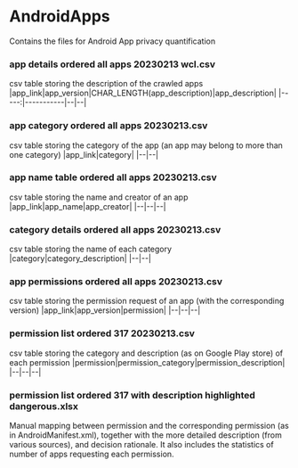 # AndroidApps
Contains the files for Android App privacy quantification
  

### app details ordered all apps 20230213 wcl.csv
csv table storing the description of the crawled apps
|app_link|app_version|CHAR_LENGTH(app_description)|app_description|
|-----:|-----------|--|--|
  
  
### app category ordered all apps 20230213.csv
csv table storing the category of the app (an app may belong to more than one category)
|app_link|category|
|--|--|
  
  
### app name table ordered all apps 20230213.csv
csv table storing the name and creator of an app
|app_link|app_name|app_creator|
|--|--|--|
  
  
### category details ordered all apps 20230213.csv
csv table storing the name of each category
|category|category_description|
|--|--|
  
  
### app permissions ordered all apps 20230213.csv
csv table storing the permission request of an app (with the corresponding version)
|app_link|app_version|permission|
|--|--|--|
  
  
### permission list ordered 317 20230213.csv
csv table storing the category and description (as on Google Play store) of each permission
|permission|permission_category|permission_description|
|--|--|--|
  
  
### permission list ordered 317 with description highlighted dangerous.xlsx
Manual mapping between permission and the corresponding permission (as in AndroidManifest.xml), together with the more detailed description (from various sources), and decision rationale. 
It also includes the statistics of number of apps requesting each permission.
